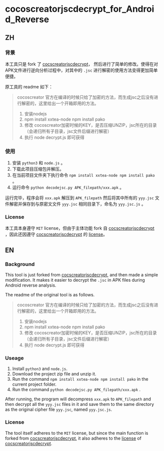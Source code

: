 # cocoscreatorjscdecrypt_for_Android_Reverse
## ZH

### 背景

本工具只是 fork 了 [cocscreatorjscdecrypt](https://github.com/luckyaibin/cocoscreatorjscdecrypt)， 然后进行了简单的修改。使得在对APK文件进行逆向分析过程中，对其中的 `.jsc` 进行解密的使用方法变得更加简单便捷。

原工具的 readme 如下：

> cocoscreator 官方在编译的时候只给了加密的方法，而生成jsc之后没有进行解密的，这里给出一个开箱即用的方法。
>
> 1. 安装nodejs
> 2. npm install xxtea-node
>    npm install pako
> 3. 修改 cocoscreator加密时候的KEY，是否压缩UNZIP，jsc所在的目录（会递归所有子目录，jsc文件后缀进行解密）
> 4. 执行 node decrypt.js 即可获得



### 使用

1. 安装 `python3` 和 `node.js` 。
2. 下载此项目压缩包并解压。
3. 在当前项目文件夹下执行命令 `npm install xxtea-node npm install pako` 。
4. 运行命令 `python decodejsc.py APK_filepath/xxx.apk` 。

运行完毕，程序会将 `xxx.apk` 解压到 `APK_filepath` 然后将其中所有的 `yyy.jsc` 文件解密并保存到与原密文文件 `yyy.jsc` 相同目录下，命名为 `yyy.jsc.js` 。



### License

本工具本身遵守 `MIT` license，但由于主体功能 fork 自 [cocscreatorjscdecrypt](https://github.com/luckyaibin/cocoscreatorjscdecrypt) ，因此还因遵守 [cocscreatorjscdecrypt](https://github.com/luckyaibin/cocoscreatorjscdecrypt) 的 [license](https://github.com/luckyaibin/cocoscreatorjscdecrypt/blob/master/LICENSE)。



## EN

### Background

This tool is just forked from [cocscreatorjscdecrypt](https://github.com/luckyaibin/cocoscreatorjscdecrypt), and then made a simple modification. It makes it easier to decrypt the `.jsc` in APK files during Android reverse analysis.

The readme of the original tool is as follows.

> cocoscreator 官方在编译的时候只给了加密的方法，而生成jsc之后没有进行解密的，这里给出一个开箱即用的方法。
>
> 1. 安装nodejs
> 2. npm install xxtea-node
>    npm install pako
> 3. 修改 cocoscreator加密时候的KEY，是否压缩UNZIP，jsc所在的目录（会递归所有子目录，jsc文件后缀进行解密）
> 4. 执行 node decrypt.js 即可获得



### Useage

1. Install `python3` and `node.js`.
2. Download the project zip file and unzip it. 
3. Run the command `npm install xxtea-node npm install pako` in the current project folder. 
4. Run the command `python decodejsc.py APK_filepath/xxx.apk` .

After running, the program will decompress `xxx.apk` to `APK_filepath` and then decrypt all the `yyy.jsc` files in it and save them to the same directory as the original cipher file `yyy.jsc`, named `yyy.jsc.js`.



### License

The tool itself adheres to the `MIT` license, but since the main function is forked from [cocscreatorjscdecrypt](https://github.com/luckyaibin/cocoscreatorjscdecrypt), it also adheres to the [license](https://github.com/luckyaibin/cocoscreatorjscdecrypt/blob/master/LICENSE) of [cocscreatorjscdecrypt](https://github.com/luckyaibin/cocoscreatorjscdecrypt).

